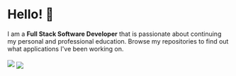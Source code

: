 <h1>Hello! 👋</h1>
I am a <strong>Full Stack Software Developer</strong> that is passionate about continuing my personal and professional education. Browse my repositories to find out what applications I've been working on.
<br>
<br>
  <img src="https://github-readme-stats.vercel.app/api/top-langs/?username=Max-Ball&hide=css,scss,html&layout=compact&count_private=true&theme=gruvbox" />
<img align="center" src="https://github-readme-stats.vercel.app/api/?username=Max-Ball&count_private=true&theme=gruvbox" />
<br>
<br>



<!---
Max-Ball/Max-Ball is a ✨ special ✨ repository because its `README.md` (this file) appears on your GitHub profile.
You can click the Preview link to take a look at your changes.
--->
